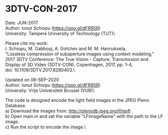 # 3DTV-CON-2017

Date: JUN-2017\
Author: Ionut Schiopu (https://goo.gl/dFR95R)\
University: Tampere University of Technology (TUT)\

Please cite my work:\
I. Schiopu, M. Gabbouj, A. Gotchev and M. M. Hannuksela, \
"Lossless compression of subaperture images using context modeling," \
2017 3DTV Conference: The True Vision - Capture, Transmission and Display of 3D Video (3DTV-CON), Copenhagen, 2017, pp. 1-4, \
doi: 10.1109/3DTV.2017.8280403.\

Updated on 06-SEP-2020\
Author: Ionut Schiopu (https://goo.gl/dFR95R)\
University: Vrije Universiteit Brussel (VUB)\

The code is designed encode the light field images in the JPEG Pleno Database.\
a) Download the images from: http://plenodb.jpeg.org/lf/epfl .\
b) Open main.m and set the variable "LFimageName" with the path to the LF image.\
c) Run the script to encode the image.\
